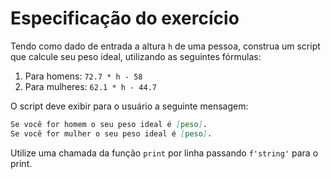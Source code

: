 # Especificação do exercício

Tendo como dado de entrada a altura `h` de uma pessoa, construa um script que calcule seu peso ideal, utilizando as seguintes fórmulas:

1. Para homens: `72.7 * h - 58`
2. Para mulheres: `62.1 * h - 44.7`

O script deve exibir para o usuário a seguinte mensagem:

```markdown
Se você for homem o seu peso ideal é [peso].
Se você for mulher o seu peso ideal é [peso].
```

Utilize uma chamada da função `print` por linha passando `f'string'` para o print.
